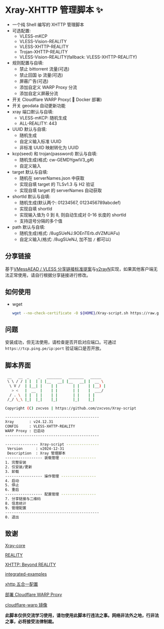 # Xray-XHTTP 管理脚本 :sparkles:

* 一个纯 Shell 编写的 XHTTP 管理脚本
* 可选配置:
  * VLESS-mKCP
  * VLESS-Vision-REALITY
  * VLESS-XHTTP-REALITY
  * Trojan-XHTTP-REALITY
  * VLESS-Vision-REALITY(fallback: VLESS-XHTTP-REALITY)
* 规则配置与自填:
  * 禁止 bittorrent 流量(可选)
  * 禁止回国 ip 流量(可选)
  * 屏蔽广告(可选)
  * 添加自定义 WARP Proxy 分流
  * 添加自定义屏蔽分流
* 开关 Cloudflare WARP Proxy( :whale: Docker 部署)
* 开关 geodata 自动更新功能
* xray 端口默认与自填:
  * VLESS-mKCP: 随机生成
  * ALL-REALITY: 443
* UUID 默认与自填:
  * 随机生成
  * 自定义输入标准 UUID
  * 非标准 UUID 映射转化为 UUID
* kcp(seed) 和 trojan(password) 默认与自填:
  * 随机生成(格式: cw-GEMDYgwIV3_g#)
  * 自定义输入
* target 默认与自填:
  * 随机在 serverNames.json 中获取
  * 实现自填 target 的 TLSv1.3 与 H2 验证
  * 实现自填 target 的 serverNames 自动获取
* shortId 默认与自填:
  * 随机生成(默认两个: 01234567, 0123456789abcdef)
  * 实现自填 shortId
  * 实现输入值为 0 到 8, 则自动生成对 0-16 长度的 shortId
  * 支持逗号分隔的多个值
* path 默认与自填:
  * 随机生成(格式: /8ugSUeNJ.9OEnTErb.dVZMUAFu)
  * 自定义输入(格式: /8ugSUeNJ, 加不加 `/` 都可以)

## 分享链接

基于[VMessAEAD / VLESS 分享链接标准提案](https://github.com/XTLS/Xray-core/discussions/716)与[v2rayN](https://github.com/2dust/v2rayN)实现，如果其他客户端无法正常使用，请自行根据分享链接进行修改。

## 如何使用

* wget

  ```sh
  wget --no-check-certificate -O ${HOME}/Xray-script.sh https://raw.githubusercontent.com/zxcvos/Xray-script/main/xhttp.sh && bash ${HOME}/Xray-script.sh
  ```

## 问题

安装成功，但无法使用，请检查是否开启对应端口。可通过 `https://tcp.ping.pe/ip:port` 验证端口是否开放。

## 脚本界面

```sh
 __   __  _    _   _______   _______   _____  
 \ \ / / | |  | | |__   __| |__   __| |  __ \ 
  \ V /  | |__| |    | |       | |    | |__) |
   > <   |  __  |    | |       | |    |  ___/ 
  / . \  | |  | |    | |       | |    | |     
 /_/ \_\ |_|  |_|    |_|       |_|    |_|     

Copyright (C) zxcvos | https://github.com/zxcvos/Xray-script

-------------------------------------------
Xray       : v24.12.31
CONFIG     : VLESS-XHTTP-REALITY
WARP Proxy : 已启动
-------------------------------------------

--------------- Xray-script ---------------
 Version      : v2024-12-31
 Description  : Xray 管理脚本
----------------- 装载管理 ----------------
1. 完整安装
2. 仅安装/更新
3. 卸载
----------------- 操作管理 ----------------
4. 启动
5. 停止
6. 重启
----------------- 配置管理 ----------------
7. 分享链接与二维码
8. 信息统计
9. 管理配置
-------------------------------------------
0. 退出
```

## 致谢

[Xray-core][Xray-core]

[REALITY][REALITY]

[XHTTP: Beyond REALITY][XHTTP]

[integrated-examples][lxhao61/integrated-examples]

[xhttp 五合一配置][xhttp 五合一配置]

[部署 Cloudflare WARP Proxy][haoel]

[cloudflare-warp 镜像][e7h4n]

**此脚本仅供交流学习使用，请勿使用此脚本行违法之事。网络非法外之地，行非法之事，必将接受法律制裁。**

[Xray-core]: https://github.com/XTLS/Xray-core (THE NEXT FUTURE)
[REALITY]: https://github.com/XTLS/REALITY (THE NEXT FUTURE)
[XHTTP]: https://github.com/XTLS/Xray-core/discussions/4113 (XHTTP: Beyond REALITY)
[lxhao61/integrated-examples]: https://github.com/lxhao61/integrated-examples (以 V2Ray（v4 版） 或 Xray、Nginx 或 Caddy（v2 版）、Hysteria 等打造常用科学上网的优化配置及最优组合示例，且提供集成特定插件的 Caddy（v2 版） 文件，分享给大家食用及自己备份。)
[xhttp 五合一配置]: https://github.com/XTLS/Xray-core/discussions/4118 (xhttp 五合一配置 \( reality 直连与过 CDN 共存, 附小白可抄的配置\))
[haoel]: https://github.com/haoel/haoel.github.io#943-docker-%E4%BB%A3%E7%90%86 (使用 Docker 快速部署 Cloudflare WARP Proxy)
[e7h4n]: https://github.com/e7h4n/cloudflare-warp (cloudflare-warp 镜像)
